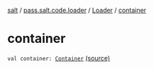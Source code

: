 [salt](../../index.md) / [pass.salt.code.loader](../index.md) / [Loader](index.md) / [container](./container.md)

# container

`val container: `[`Container`](../../pass.salt.code.container/-container/index.md) [(source)](https://github.com/kurbaniec-tgm/salt/tree/master/code/loader/Loader.kt#L20)